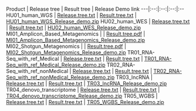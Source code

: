 Product | Release tree | Result tree | Release Demo link
---|:--:|:--:|:--:|:--
HU01_human_WGS | [Release.tree.txt](https://github.com/novogene-europe/ngs_demo_releases/blob/master/HU01_human_WGS/Release.tree.txt) | [Result.tree.txt](https://github.com/novogene-europe/ngs_demo_releases/blob/master/HU01_human_WGS/Result.tree.txt) | [HU01_human_WGS_Release_demo.zip](https://hweu-ld.oss-eu-west-1.aliyuncs.com/demo/20190829165531/HU01_human_WGS_Release_demo.zip)
HU02_human_WES | [Release.tree.txt](https://github.com/novogene-europe/ngs_demo_releases/blob/master/HU02_human_WES/Release.tree.txt) | [Result.tree.txt](https://github.com/novogene-europe/ngs_demo_releases/blob/master/HU02_human_WES/Result.tree.txt) | [HU02_human_WES_Release_demo.zip](https://hweu-ld.oss-eu-west-1.aliyuncs.com/demo/20190829165533/HU02_human_WES_Release_demo.zip)
MI01_Amplicon_Based_Metagenomics |  | [Result.tree.pdf](https://github.com/novogene-europe/ngs_demo_releases/blob/master/MI01_Amplicon_Based_Metagenomics/Result.tree.pdf) | [MI01_Amplicon_Based_Metagenomics_Release_demo.zip](https://hweu-ld.oss-eu-west-1.aliyuncs.com/demo/20190829165533/MI01_Amplicon_Based_Metagenomics_Release_demo.zip)
MI02_Shotgun_Metagenomics |  | [Result.tree.pdf](https://github.com/novogene-europe/ngs_demo_releases/blob/master/MI02_Shotgun_Metagenomics/Result.tree.pdf) | [MI02_Shotgun_Metagenomics_Release_demo.zip](https://hweu-ld.oss-eu-west-1.aliyuncs.com/demo/20190829165535/MI02_Shotgun_Metagenomics_Release_demo.zip)
TR01_RNA-Seq_with_ref_Medical | [Release.tree.txt](https://github.com/novogene-europe/ngs_demo_releases/blob/master/TR01_RNA-Seq_with_ref_Medical/Release.tree.txt) | [Result.tree.txt](https://github.com/novogene-europe/ngs_demo_releases/blob/master/TR01_RNA-Seq_with_ref_Medical/Result.tree.txt) | [TR01_RNA-Seq_with_ref_Medical_Release_demo.zip](https://hweu-ld.oss-eu-west-1.aliyuncs.com/demo/20190829165537/TR01_RNA-Seq_with_ref_Medical_Release_demo.zip)
TR02_RNA-Seq_with_ref_nonMedical | [Release.tree.txt](https://github.com/novogene-europe/ngs_demo_releases/blob/master/TR02_RNA-Seq_with_ref_nonMedical/Release.tree.txt) | [Result.tree.txt](https://github.com/novogene-europe/ngs_demo_releases/blob/master/TR02_RNA-Seq_with_ref_nonMedical/Result.tree.txt) | [TR02_RNA-Seq_with_ref_nonMedical_Release_demo.zip](https://hweu-ld.oss-eu-west-1.aliyuncs.com/demo/20190829165538/TR02_RNA-Seq_with_ref_nonMedical_Release_demo.zip)
TR03_lncRNA | [Release.tree.txt](https://github.com/novogene-europe/ngs_demo_releases/blob/master/TR03_lncRNA/Release.tree.txt) | [Result.tree.txt](https://github.com/novogene-europe/ngs_demo_releases/blob/master/TR03_lncRNA/Result.tree.txt) | [TR03_lncRNA_Release_demo.zip](https://hweu-ld.oss-eu-west-1.aliyuncs.com/demo/20190829165539/TR03_lncRNA_Release_demo.zip)
TR04_denovo_transcriptome | [Release.tree.txt](https://github.com/novogene-europe/ngs_demo_releases/blob/master/TR04_denovo_transcriptome/Release.tree.txt) | [Result.tree.txt](https://github.com/novogene-europe/ngs_demo_releases/blob/master/TR04_denovo_transcriptome/Result.tree.txt) | [TR04_denovo_transcriptome_Release_demo.zip](https://hweu-ld.oss-eu-west-1.aliyuncs.com/demo/20190829165540/TR04_denovo_transcriptome_Release_demo.zip)
TR05_WGBS | [Release.tree.txt](https://github.com/novogene-europe/ngs_demo_releases/blob/master/TR05_WGBS/Release.tree.txt) | [Result.tree.txt](https://github.com/novogene-europe/ngs_demo_releases/blob/master/TR05_WGBS/Result.tree.txt) | [TR05_WGBS_Release_demo.zip](https://hweu-ld.oss-eu-west-1.aliyuncs.com/demo/20190829165544/TR05_WGBS_Release_demo.zip)




